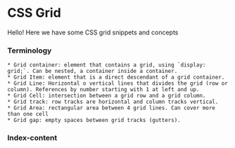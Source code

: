 # CSS Grid

Hello! Here we have some CSS grid snippets and concepts

### Terminology

    * Grid container: element that contains a grid, using `display: grid;`. Can be nested, a container inside a container.
    * Grid Item: element that is a direct descendant of a grid container.
    * Grid Line: Horizontal o vertical lines that divides the grid (row or column). References by number starting with 1 at left and up.    
    * Grid Cell: intersection between a grid row and a grid column.
    * Grid track: row tracks are horizontal and column tracks vertical.
    * Grid Area: rectangular area between 4 grid lines. Can cover more than one cell
    * Grid gap: empty spaces between grid tracks (gutters).

### Index-content

